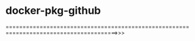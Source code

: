 # docker-pkg-github

=======================================================================================>>>
